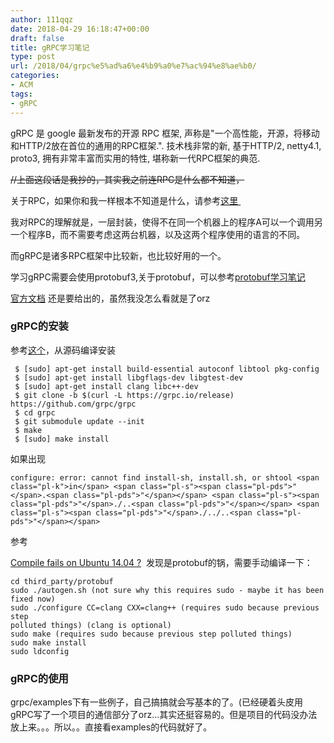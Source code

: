 ```yaml
---
author: 111qqz
date: 2018-04-29 16:18:47+00:00
draft: false
title: gRPC学习笔记
type: post
url: /2018/04/grpc%e5%ad%a6%e4%b9%a0%e7%ac%94%e8%ae%b0/
categories:
- ACM
tags:
- gRPC
---
```


gRPC 是 google 最新发布的开源 RPC 框架, 声称是"一个高性能，开源，将移动和HTTP/2放在首位的通用的RPC框架.". 技术栈非常的新, 基于HTTP/2, netty4.1, proto3, 拥有非常丰富而实用的特性, 堪称新一代RPC框架的典范.

<del>//上面这段话是我抄的，其实我之前连RPC是什么都不知道，</del>

关于RPC，如果你和我一样根本不知道是什么，请参考[这里 ](https://www.zhihu.com/question/25536695)

我对RPC的理解就是，一层封装，使得不在同一个机器上的程序A可以一个调用另一个程序B，而不需要考虑这两台机器，以及这两个程序使用的语言的不同。

而gRPC是诸多RPC框架中比较新，也比较好用的一个。

学习gRPC需要会使用protobuf3,关于protobuf，可以参考[protobuf学习笔记](https://111qqz.com/wordpress/2018/04/protobuf%E5%AD%A6%E4%B9%A0%E7%AC%94%E8%AE%B0/)

[官方文档](https://grpc.io/docs/) 还是要给出的，虽然我没怎么看就是了orz


### gRPC的安装


参考[这个](https://github.com/grpc/grpc/blob/master/INSTALL.md)，从源码编译安装

    
     $ [sudo] apt-get install build-essential autoconf libtool pkg-config
     $ [sudo] apt-get install libgflags-dev libgtest-dev
     $ [sudo] apt-get install clang libc++-dev
     $ git clone -b $(curl -L https://grpc.io/release) https://github.com/grpc/grpc
     $ cd grpc
     $ git submodule update --init
     $ make
     $ [sudo] make install
    


如果出现

    
    configure: error: cannot find install-sh, install.sh, or shtool <span class="pl-k">in</span> <span class="pl-s"><span class="pl-pds">"</span>.<span class="pl-pds">"</span></span> <span class="pl-s"><span class="pl-pds">"</span>./..<span class="pl-pds">"</span></span> <span class="pl-s"><span class="pl-pds">"</span>./../..<span class="pl-pds">"</span></span>


参考

[Compile fails on Ubuntu 14.04 ?](https://github.com/grpc/grpc/issues/4105)  发现是protobuf的锅，需要手动编译一下：

    
    cd third_party/protobuf
    sudo ./autogen.sh (not sure why this requires sudo - maybe it has been
    fixed now)
    sudo ./configure CC=clang CXX=clang++ (requires sudo because previous step
    polluted things) (clang is optional)
    sudo make (requires sudo because previous step polluted things)
    sudo make install
    sudo ldconfig





### gRPC的使用


grpc/examples下有一些例子，自己搞搞就会写基本的了。(已经硬着头皮用gRPC写了一个项目的通信部分了orz...其实还挺容易的。但是项目的代码没办法放上来。。。所以。。直接看examples的代码就好了。




